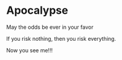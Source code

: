 # Apocalypse
May the odds be ever in your favor

If you risk nothing, then you risk everything.

Now you see me!!!
